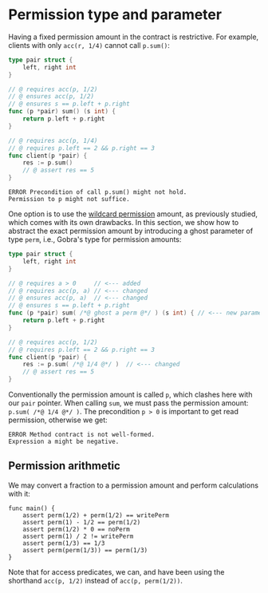 # Permission type and parameter

Having a fixed permission amount in the contract is restrictive.
For example, clients with only `acc(r, 1/4)` cannot call `p.sum()`:
``` go does_not_verify
type pair struct {
	left, right int
}

// @ requires acc(p, 1/2)
// @ ensures acc(p, 1/2)
// @ ensures s == p.left + p.right
func (p *pair) sum() (s int) {
	return p.left + p.right
}

// @ requires acc(p, 1/4)
// @ requires p.left == 2 && p.right == 3
func client(p *pair) {
	res := p.sum()
	// @ assert res == 5
}
```
``` text
ERROR Precondition of call p.sum() might not hold. 
Permission to p might not suffice.
```

One option is to use the [wildcard permission](./wildcard-permission.md) amount, as previously studied, which comes with its own drawbacks.
In this section, we show how to abstract the exact permission amount by introducing a ghost parameter of type `perm`, i.e., Gobra's type for permission amounts:
``` go verifies
type pair struct {
	left, right int
}

// @ requires a > 0	    // <--- added
// @ requires acc(p, a) // <--- changed
// @ ensures acc(p, a)	// <--- changed
// @ ensures s == p.left + p.right
func (p *pair) sum( /*@ ghost a perm @*/ ) (s int) { // <--- new parameter
	return p.left + p.right
}

// @ requires acc(p, 1/2)
// @ requires p.left == 2 && p.right == 3
func client(p *pair) {
	res := p.sum( /*@ 1/4 @*/ )  // <--- changed
	// @ assert res == 5
}
```
Conventionally the permission amount is called `p`, which clashes here with our `pair` pointer.
When calling `sum`, we must pass the permission amount: `p.sum( /*@ 1/4 @*/ )`.
The precondition `p > 0` is important to get read permission, otherwise we get:
``` text
ERROR Method contract is not well-formed.
Expression a might be negative.
```


## Permission arithmetic
We may convert a fraction to a permission amount and perform calculations with it: 
``` gobra verifies
func main() {
	assert perm(1/2) + perm(1/2) == writePerm
	assert perm(1) - 1/2 == perm(1/2)
	assert perm(1/2) * 0 == noPerm
	assert perm(1) / 2 != writePerm
	assert perm(1/3) == 1/3
	assert perm(perm(1/3)) == perm(1/3)
}
```
Note that for access predicates, we can, and have been using the shorthand `acc(p, 1/2)` instead of `acc(p, perm(1/2))`.
